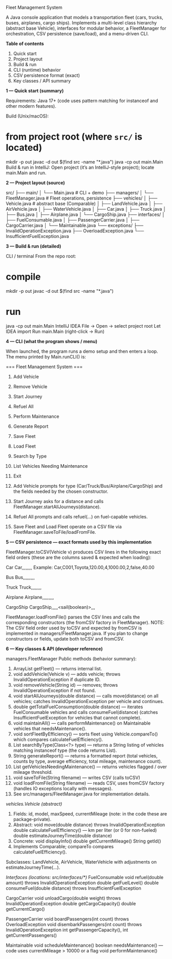 Fleet Management System

A Java console application that models a transportation fleet (cars, trucks, buses, airplanes, cargo ships).
Implements a multi-level class hierarchy (abstract base Vehicle), interfaces for modular behavior, a FleetManager for orchestration, CSV persistence (save/load), and a menu-driven CLI.

**Table of contents**

  1. Quick start
  2. Project layout
  3. Build & run
  4. CLI (runtime) behavior
  5. CSV persistence format (exact)
  6. Key classes / API summary


**1 — Quick start (summary)**

Requirements: Java 17+ (code uses pattern matching for instanceof and other modern features).

Build (Unix/macOS):

# from project root (where `src/` is located)
mkdir -p out
javac -d out $(find src -name "*.java")
java -cp out main.Main
Build & run in IntelliJ: Open project (it’s an IntelliJ-style project); locate main.Main and run.


**2 — Project layout (source)**

src/
 ├── main/
 │   └── Main.java                # CLI + demo
 ├── managers/
 │   └── FleetManager.java        # Fleet operations, persistence
 ├── vehicles/
 │   ├── Vehicle.java             # abstract base (Comparable)
 │   ├── LandVehicle.java
 │   ├── AirVehicle.java
 │   ├── WaterVehicle.java
 │   ├── Car.java
 │   ├── Truck.java
 │   ├── Bus.java
 │   ├── Airplane.java
 │   └── CargoShip.java
 ├── interfaces/
 │   ├── FuelConsumable.java
 │   ├── PassengerCarrier.java
 │   ├── CargoCarrier.java
 │   └── Maintainable.java
 └── exceptions/
     ├── InvalidOperationException.java
     ├── OverloadException.java
     └── InsufficientFuelException.java


**3 — Build & run (detailed)**

CLI / terminal
From the repo root:
# compile
mkdir -p out
javac -d out $(find src -name "*.java")
# run
java -cp out main.Main
IntelliJ IDEA
File → Open → select project root
Let IDEA import
Run main.Main (right-click → Run)


**4 — CLI (what the program shows / menu)**

When launched, the program runs a demo setup and then enters a loop. The menu printed by Main.runCLI() is:

=== Fleet Management System ===
1. Add Vehicle
2. Remove Vehicle
3. Start Journey
4. Refuel All
5. Perform Maintenance
6. Generate Report
7. Save Fleet
8. Load Fleet
9. Search by Type
10. List Vehicles Needing Maintenance
11. Exit

1. Add Vehicle prompts for type (Car/Truck/Bus/Airplane/CargoShip) and the fields needed by the chosen constructor.
2. Start Journey asks for a distance and calls FleetManager.startAllJourneys(distance).
3. Refuel All prompts and calls refuel(...) on fuel-capable vehicles.
4. Save Fleet and Load Fleet operate on a CSV file via FleetManager.saveToFile/loadFromFile.


**5 — CSV persistence — exact formats used by this implementation**

  FleetManager.toCSV(Vehicle v) produces CSV lines in the following exact field orders (these are the columns saved & expected when loading):

  Car
    Car,<id>,<model>,<maxSpeed>,<numWheels>,<currentMileage>,<currentPassengers>,<needsMaintenance>,<fuelLevel>
    Example:
    Car,C001,Toyota,120.00,4,1000.00,2,false,40.00
  
  Bus
    Bus,<id>,<model>,<maxSpeed>,<numWheels>,<currentMileage>,<currentPassengers>,<currentCargo>,<needsMaintenance>,<fuelLevel>
  
  Truck
    Truck,<id>,<model>,<maxSpeed>,<numWheels>,<currentMileage>,<currentCargo>,<needsMaintenance>,<fuelLevel>
    
  Airplane
    Airplane,<id>,<model>,<maxSpeed>,<currentMileage>,<maxAltitude>,<currentPassengers>,<currentCargo>,<needsMaintenance>,<fuelLevel>
    
  CargoShip
    CargoShip,<id>,<model>,<maxSpeed>,<currentMileage>,<sail(boolean)>,<currentCargo>,<needsMaintenance>,<fuelLevel>

  
  FleetManager.loadFromFile() parses the CSV lines and calls the corresponding constructors (the fromCSV factory in FleetManager).
  NOTE: The CSV field order used by toCSV and expected by fromCSV is implemented in managers/FleetManager.java. If you plan to change constructors or fields, update both toCSV and fromCSV.

**6 — Key classes & API (developer reference)**

managers.FleetManager
Public methods (behavior summary):

  1. ArrayList<Vehicle> getFleet() — returns internal list.
  2. void addVehicle(Vehicle v) — adds vehicle; throws InvalidOperationException if duplicate ID.
  3. void removeVehicle(String id) — removes; throws InvalidOperationException if not found.
  4. void startAllJourneys(double distance) — calls move(distance) on all vehicles; catches InvalidOperationException per vehicle and continues.
  5. double getTotalFuelConsumption(double distance) — iterates FuelConsumable vehicles and calls consumeFuel(distance) (catches InsufficientFuelException for vehicles that cannot complete).
  6. void maintainAll() — calls performMaintenance() on Maintainable vehicles that needsMaintenance().
  7. void sortFleetByEfficiency() — sorts fleet using Vehicle.compareTo() which compares calculateFuelEfficiency().
  8. List<String> searchByType(Class<?> type) — returns a String listing of vehicles matching instanceof type (the code returns List<String>).
  9. String generateReport() — returns a formatted report (total vehicles, counts by type, average efficiency, total mileage, maintenance count).
  10. List<String> getVehiclesNeedingMaintenance() — returns vehicles flagged / over mileage threshold.
  11. void saveToFile(String filename) — writes CSV (calls toCSV)
  12. void loadFromFile(String filename) — reads CSV, uses fromCSV factory (handles IO exceptions locally with messages).
  13. See src/managers/FleetManager.java for implementation details.

_vehicles.Vehicle (abstract)_
  1. Fields: id, model, maxSpeed, currentMileage (note: in the code these are package-private).
  2. Abstract:
       void move(double distance) throws InvalidOperationException
       double calculateFuelEfficiency() — km per liter (or 0 for non-fueled)
       double estimateJourneyTime(double distance)
  3. Concrete:
       void displayInfo()
       double getCurrentMileage()
       String getId()
  4. Implements Comparable<Vehicle>; compareTo compares calculateFuelEfficiency().

Subclasses: LandVehicle, AirVehicle, WaterVehicle with adjustments on estimateJourneyTime(...).

_Interfaces (locations: src/interfaces/*)_
  FuelConsumable
    void refuel(double amount) throws InvalidOperationException
    double getFuelLevel()
    double consumeFuel(double distance) throws InsufficientFuelException

  CargoCarrier
    void unloadCargo(double weight) throws InvalidOperationException
    double getCargoCapacity()
    double getCurrentCargo()

  PassengerCarrier
    void boardPassengers(int count) throws OverloadException
    void disembarkPassengers(int count) throws InvalidOperationException
    int getPassengerCapacity(), int getCurrentPassengers()

  Maintainable
  void scheduleMaintenance()
  boolean needsMaintenance() — code uses currentMileage > 10000 or a flag
  void performMaintenance()
